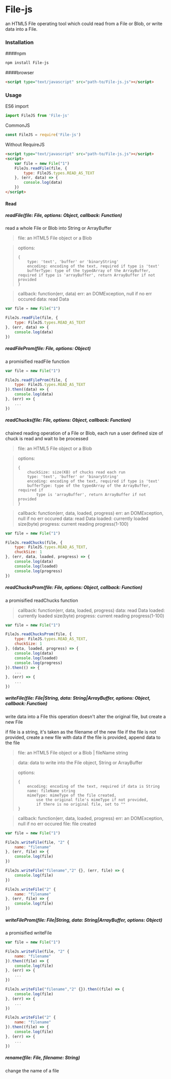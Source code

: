 # File-js

an HTML5 File operating tool which could read from a File or Blob, or write data into a File.

### Installation

####npm
```sh
npm install File-js
```

####browser
```html
<script type="text/javascript" src="path-to/File-js.js"></script>
```

### Usage

ES6 import
```js
import FileJS from 'File-js'
```
CommonJS
```js
const FileJS = require('File-js') 
```

Without RequireJS
```html
<script type="text/javascript" src="path-to/File-js.js"></script>
<script>
    var file = new File("1")
    FileJs.readFile(file, {
        type: FileJS.types.READ_AS_TEXT
    }, (err, data) => {
        console.log(data)
    })
</script>
```

#### Read

##### readFile(file: File, options: Object, callback: Function)

read a whole File or Blob into String or ArrayBuffer

> file: an HTML5 File object or a Blob

>
> options:
>```
> {
>     type: 'text', 'buffer' or 'binaryString'
>     encoding: encoding of the text, required if type is 'text'
>     bufferType: type of the typedArray of the ArrayBuffer, required if type is 'arrayBuffer', return ArrayBuffer if not provided
> }
>```

> callback: function(err, data)
>  err: an DOMException, null if no err occured
>  data: read Data
```js
var file = new File("1")

FileJs.readFile(file, {
    type: FileJS.types.READ_AS_TEXT
}, (err, data) => {
    console.log(data)
})
```

##### readFileProm(file: File, options: Object)

a promisified readFile function

```js
var file = new File("1")

FileJs.readFileProm(file, {
    type: FileJS.types.READ_AS_TEXT
}).then((data) => {
    console.log(data)
}, (err) => {
    ...
})
```

##### readChucks(file: File, options: Object, callback: Function)

chained reading operation of a File or Blob, each run a user defined size of chuck is read and wait to be processed

> file: an HTML5 File object or a Blob

> options:
>```
> {
>     chuckSize: size(KB) of chucks read each run
>     type: 'text', 'buffer' or 'binaryString'
>     encoding: encoding of the text, required if type is 'text'
>     bufferType: type of the typedArray of the ArrayBuffer, required if
>         type is 'arrayBuffer', return ArrayBuffer if not provided
> }
>```

> callback: function(err, data, loaded, progress)
>  err: an DOMException, null if no err occured
>  data: read Data
>  loaded: currently loaded size(byte)
>  progress: current reading progress(1-100)

```js
var file = new File("1")

FileJs.readChucks(file, {
    type: FileJS.types.READ_AS_TEXT,
    chuckSize: 1
}, (err, data, loaded, progress) => {
    console.log(data)
    console.log(loaded)
    console.log(progress)
})
```

##### readChucksProm(file: File, options: Object, callback: Function)

a promisified readChucks function

> callback: function(err, data, loaded, progress)
>  data: read Data
>  loaded: currently loaded size(byte)
>  progress: current reading progress(1-100)

```js
var file = new File("1")

FileJs.readChucksProm(file, {
    type: FileJS.types.READ_AS_TEXT,
    chuckSize: 1
}, (data, loaded, progress) => {
    console.log(data)
    console.log(loaded)
    console.log(progress)
}).then(() => {
    ...
}, (err) => {
    ...
})
```

##### writeFile(file: File|String, data: String|ArrayBuffer, options: Object, callback: Function)

write data into a File
this operation doesn't alter the original file, but create a new File

if file is a string, it's taken as the filename of the new file
if the file is not provided, create a new file with data
if the file is provided, append data to the file

> file: an HTML5 File object or a Blob | fileName string

> data: data to write into the File object, String or ArrayBuffer

> options:
>```
> {
>     encoding: encoding of the text, required if data is String
>     name: fileName string
>     mimeType: mimeType of the file created, 
>         use the original file's mimeType if not provided,
>         if there is no original file, set to ""
> }
>```

> callback: function(err, data, loaded, progress)
>  err: an DOMException, null if no err occured
>  file: file created

```js
var file = new File("1")

FileJs.writeFile(file, "2" {
    name: "filename"
}, (err, file) => {
    console.log(file)
})

FileJs.writeFile("filename","2" {}, (err, file) => {
    console.log(file)
})

FileJs.writeFile("2" {
    name: "filename"
}, (err, file) => {
    console.log(file)
})
```

##### writeFileProm(file: File|String, data: String|ArrayBuffer, options: Object)

a promisified writeFile

```js
var file = new File("1")

FileJs.writeFile(file, "2" {
    name: "filename"
}).then((file) => {
    console.log(file)
}, (err) => {
    ...
})

FileJs.writeFile("filename","2" {}).then((file) => {
    console.log(file)
}, (err) => {
    ...
})

FileJs.writeFile("2" {
    name: "filename"
}).then((file) => {
    console.log(file)
}, (err) => {
    ...
})
```

##### rename(file: File, filename: String)

change the name of a file